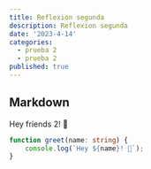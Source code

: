```yaml
---
title: Reflexion segunda
description: Reflexion segunda
date: '2023-4-14'
categories:
  - prueba 2
  - prueba 2
published: true
---
```


## Markdown

Hey friends 2! 👋

```ts
function greet(name: string) {
	console.log(`Hey ${name}! 👋`);
}
```
